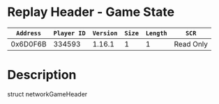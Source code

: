 # Replay Header - Game State

| `Address` | `Player ID` | `Version` | `Size` | `Length` | `SCR` |
| ---------- | ----------- | --------- | ------ | -------- | ---- |
| 0x6D0F6B | 334593 | 1.16.1 | 1 | 1 | Read Only |

# Description

struct networkGameHeader